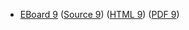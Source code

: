 * [EBoard 9](../eboards/eboard.09.html)
  ([Source 9](../eboards/eboard.09.md))
  ([HTML 9](../eboards/eboard.09.html))
  ([PDF 9](../eboards/eboard.09.pdf))
        
